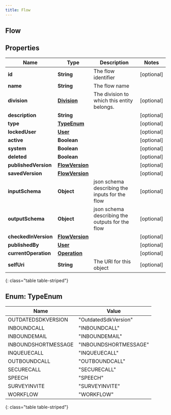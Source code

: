 ```yaml
---
title: Flow
---
```

## Flow


## Properties

| Name | Type | Description | Notes |
| ------------ | ------------- | ------------- | ------------- |
| **id** | **String** | The flow identifier |  [optional] |
| **name** | **String** | The flow name |  |
| **division** | [**Division**](Division.html) | The division to which this entity belongs. |  [optional] |
| **description** | **String** |  |  [optional] |
| **type** | [**TypeEnum**](#TypeEnum) |  |  [optional] |
| **lockedUser** | [**User**](User.html) |  |  [optional] |
| **active** | **Boolean** |  |  [optional] |
| **system** | **Boolean** |  |  [optional] |
| **deleted** | **Boolean** |  |  [optional] |
| **publishedVersion** | [**FlowVersion**](FlowVersion.html) |  |  [optional] |
| **savedVersion** | [**FlowVersion**](FlowVersion.html) |  |  [optional] |
| **inputSchema** | **Object** | json schema describing the inputs for the flow |  [optional] |
| **outputSchema** | **Object** | json schema describing the outputs for the flow |  [optional] |
| **checkedInVersion** | [**FlowVersion**](FlowVersion.html) |  |  [optional] |
| **publishedBy** | [**User**](User.html) |  |  [optional] |
| **currentOperation** | [**Operation**](Operation.html) |  |  [optional] |
| **selfUri** | **String** | The URI for this object |  [optional] |
{: class="table table-striped"}


<a name="TypeEnum"></a>

## Enum: TypeEnum

| Name | Value |
| ---- | ----- |
| OUTDATEDSDKVERSION | &quot;OutdatedSdkVersion&quot; |
| INBOUNDCALL | &quot;INBOUNDCALL&quot; |
| INBOUNDEMAIL | &quot;INBOUNDEMAIL&quot; |
| INBOUNDSHORTMESSAGE | &quot;INBOUNDSHORTMESSAGE&quot; |
| INQUEUECALL | &quot;INQUEUECALL&quot; |
| OUTBOUNDCALL | &quot;OUTBOUNDCALL&quot; |
| SECURECALL | &quot;SECURECALL&quot; |
| SPEECH | &quot;SPEECH&quot; |
| SURVEYINVITE | &quot;SURVEYINVITE&quot; |
| WORKFLOW | &quot;WORKFLOW&quot; |
{: class="table table-striped"}



